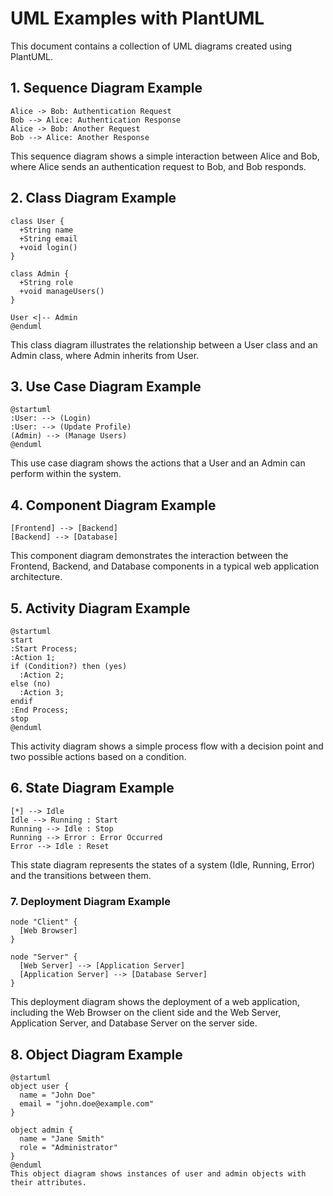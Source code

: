 # UML Examples with PlantUML

This document contains a collection of UML diagrams created using PlantUML.

## 1. Sequence Diagram Example

```plantuml
Alice -> Bob: Authentication Request
Bob --> Alice: Authentication Response
Alice -> Bob: Another Request
Bob --> Alice: Another Response
```

This sequence diagram shows a simple interaction between Alice and Bob, where Alice sends an authentication request to Bob, and Bob responds.

## 2. Class Diagram Example
  
```plantuml
class User {
  +String name
  +String email
  +void login()
}

class Admin {
  +String role
  +void manageUsers()
}

User <|-- Admin
@enduml
```
This class diagram illustrates the relationship between a User class and an Admin class, where Admin inherits from User.

## 3. Use Case Diagram Example

```plantuml
@startuml
:User: --> (Login)
:User: --> (Update Profile)
(Admin) --> (Manage Users)
@enduml
```

This use case diagram shows the actions that a User and an Admin can perform within the system.

## 4. Component Diagram Example
```plantuml
[Frontend] --> [Backend]
[Backend] --> [Database]
```

This component diagram demonstrates the interaction between the Frontend, Backend, and Database components in a typical web application architecture.

## 5. Activity Diagram Example
```plantuml
@startuml
start
:Start Process;
:Action 1;
if (Condition?) then (yes)
  :Action 2;
else (no)
  :Action 3;
endif
:End Process;
stop
@enduml
```
This activity diagram shows a simple process flow with a decision point and two possible actions based on a condition.

## 6. State Diagram Example

```plantuml
[*] --> Idle
Idle --> Running : Start
Running --> Idle : Stop
Running --> Error : Error Occurred
Error --> Idle : Reset
```

This state diagram represents the states of a system (Idle, Running, Error) and the transitions between them.

### 7. Deployment Diagram Example
```plantuml
node "Client" {
  [Web Browser]
}

node "Server" {
  [Web Server] --> [Application Server]
  [Application Server] --> [Database Server]
}
```
This deployment diagram shows the deployment of a web application, including the Web Browser on the client side and the Web Server, Application Server, and Database Server on the server side.

## 8. Object Diagram Example
```plantuml
@startuml
object user {
  name = "John Doe"
  email = "john.doe@example.com"
}

object admin {
  name = "Jane Smith"
  role = "Administrator"
}
@enduml
This object diagram shows instances of user and admin objects with their attributes.



